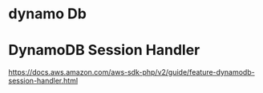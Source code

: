 # dynamo Db


# DynamoDB Session Handler

https://docs.aws.amazon.com/aws-sdk-php/v2/guide/feature-dynamodb-session-handler.html
